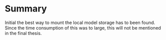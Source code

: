 # Summary
Initial the best way to mount the local model storage has to been found. Since the time consumption of this was to large, this will not be mentioned in the final thesis.